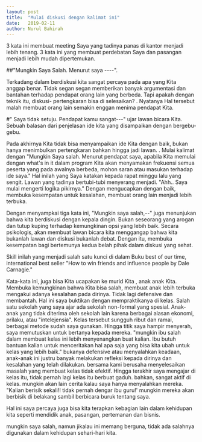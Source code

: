 ```yaml
---
layout: post
title:  "Mulai diskusi dengan kalimat ini"
date:   2019-02-11
author: Nurul Bahirah
---
```




3 kata ini membuat meeting Saya yang tadinya panas di kantor menjadi lebih tenang.
3 kata ini yang membuat perdebatan Saya dan pasangan menjadi lebih mudah dipertemukan.

##"Mungkin Saya Salah. Menurut saya ----". 

Terkadang dalam berdiskusi kita sangat percaya pada apa yang Kita anggap benar. 
Tidak segan segan memberikan banyak argumentasi dan bantahan terhadap pendapat orang lain yang berbeda. 
Tapi apakah dengan teknik itu, diskusi- pertengkaran bisa di selesaikan? .
Nyatanya Hal tersebut malah membuat orang lain semakin enggan menima pendapat Kita.

#" Saya tidak setuju. Pendapat kamu sangat---" ujar lawan bicara Kita. Sebuah balasan dari penjelasan ide kita yang disampaikan dengan bergebu-gebu.

Pada akhirnya Kita tidak bisa menyampaikan ide Kita dengan baik, bukan hanya menimbulkan pertengkaran bahkan hingga jadi lawan. .
Mulai kalimat dengan "Mungkin Saya salah. Menurut pendapat saya, apabila Kita memulai dengan what's in it dalam program Kita akan menyamakan frekuensi semua peserta yang pada awalnya berbeda, mohon saran atau masukan terhadap ide saya." Hal inilah yang Saya katakan kepada rapat minggu lalu yang sengit. Lawan yang tadinya bertubi-tubi menyerang menjadi. "Ahh.. Saya mulai mengerti logika pikirnya."
Dengan mengucapkan dengan baik, membuka kesempatan untuk kesalahan, membuat orang lain menjadi lebih terbuka.

Dengan menyampkai tiga kata ini, "Mungkin saya salah,--" juga menunjukan bahwa kita berdiskusi dengan kepala dingin. 
Bukan seseorang yang arogan dan tutup kuping terhadap kemungkinan opsi yang lebih baik. Secara psikologis, akan membuat lawan bicara kita menggangap bahwa kita bukanlah lawan dan diskusi bukanlah debat. 
Dengan itu, membuka kesempatan bagi bertemunya kedua belah pihak dalam diskusi yang sehat. 

Skill inilah yang menjadi salah satu kunci di dalam Buku best of our time, international best seller "How to win friends and influence people by Dale Carnagie."

Kata-kata ini, juga bisa Kita ucapakan ke murid Kita , anak anak Kita. Membuka kemungkinan bahwa Kita bisa salah, membuat anak lebih terbuka mengakui adanya kesalahan pada dirinya. 
Tidak lagi defensive dan membantah. Hal ini saya buktikan dengan mempraktikanya di kelas. Salah satu sekolah yang saya ajar ada sekolah non-formal yang spesial. 
Anak-anak yang tidak diterima oleh sekolah lain karena berbagai alasan ekonomi, prilaku, atau "intelejensia". 
Kelas tersebut sungguh ribut dan ramai, berbagai metode sudah saya gunakan. Hingga titik saya hampir menyerah, saya memutuskan untuk bertanya kepada mereka. 
"mungkin ibu salah dalam membuat kelas ini lebih menyenangkan buat kalian. Ibu butuh bantuan kalian untuk menceritakan hal apa saja yang bisa kita ubah untuk kelas yang lebih baik."
bukanya defensive atau menyalahkan keadaan, anak-anak ini justru banyak melakukan refleksi kepada dirinya dan kesalahan yang telah dilakukan. 
bersama kami berusaha menyelesaikan masalah yang membuat kelas tidak efektif. Hingga terakhir saya mengajar di kelas itu, tidak pernah lagi kelas itu berbuat gaduh. 
bahkan, sangat aktif di kelas. mungkin akan lain cerita kalau saya hanya menyalahkan mereka. "Kalian berisik sekali!! tidak pernah dengar ibu guru!' mungkin mereka akan berbisik di belakang sambil berbicara buruk tentang saya. 

Hal ini saya percaya juga bisa kita terapkan kebagian lain dalam kehidupan kita seperti mendidik anak, pasangan, pertemanan dan bisnis.

mungkin saya salah, namun jikalau ini memang berguna, tidak ada salahnya digunakan dalam kehidupan sehari-hari kita. 
